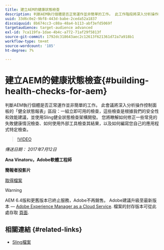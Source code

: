 ```yaml
---
title: 建立AEM的健康狀態檢查
description: 判斷AEM執行個體是否正常運作並非簡單的工作。 此工作階段將深入分析操作控制面板的「健全狀態報表」區段。
uuid: 33d6c0e2-9bf8-443d-babe-2ceda52a1837
discoiquuid: 8b674cc3-c88a-48a4-b113-abf3efd5069f
targetaudience: target-audience advanced
exl-id: 7ca119fa-1dae-4b4c-a772-71af29f5813f
source-git-commit: 1792dc318643aec2c12613f621361d72a7a918b1
workflow-type: tm+mt
source-wordcount: '185'
ht-degree: 7%

---
```


# 建立AEM的健康狀態檢查{#building-health-checks-for-aem}

判斷AEM執行個體是否正常運作並非簡單的工作。 此會議將深入分析操作控制面板的「健全狀態報表」區段：一組立即可用的檢查，這些檢查是根據我們的安全性和效能建議，並使用Sling健全狀態檢查架構開發。 您將瞭解如何修正一些常見的失敗健康情況檢查、如何使用外部工具檢查其結果，以及如何編寫您自己的應用程式特定檢查。

>[!VIDEO](https://video.tv.adobe.com/v/19026/?quality=9)

*傳送日期： 2017年7月12日*

**Ana Vinatoru，Adobe軟體工程師**

**簡報者投影片**

[取得檔案](assets/aem-gems-health-checks-for-aem.pdf)

>[!WARNING]
>
>AEM 6.4版和更舊版本已終止服務，Adobe不再銷售。  Adobe建議升級至最新版本 —  [Adobe Experience Manager as a Cloud Service](https://experienceleague.adobe.com/docs/experience-manager-cloud-service.html).  檔案的封存版本可從此處存取 [頁面](https://experienceleague.adobe.com/docs/experience-manager-release-information/aem-release-updates/previous-updates/aem-previous-versions.html).

## 相關連結 {#related-links}

* [Sling檔案](https://sling.apache.org/documentation/bundles/sling-health-check-tool.html)
